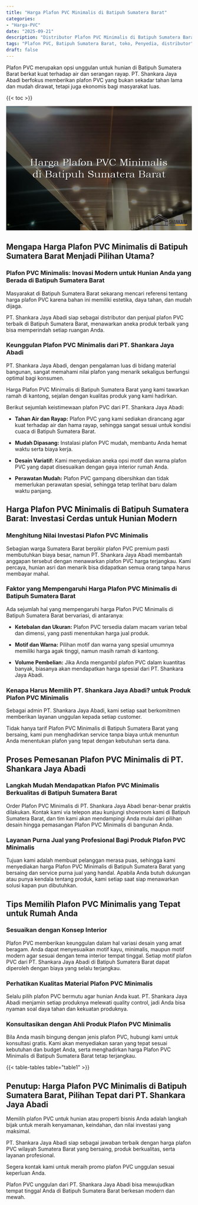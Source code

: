 ```yaml
---
title: "Harga Plafon PVC Minimalis di Batipuh Sumatera Barat"
categories: 
- "Harga-PVC"
date: "2025-09-21"
description: "Distributor Plafon PVC Minimalis di Batipuh Sumatera Barat untuk rumah, perkantoran, serta ritel. Produk terbaik, pilihan motif, variasi warna modern, dengan servis penempatan ditangani oleh tenaga ahli profesional serta kepastian resmi!|Servis distribusi Plafon PVC Minimalis di Batipuh Sumatera Barat untuk keperluan tempat tinggal, perkantoran, maupun ritel, beserta produk berkualitas dan pemasangan oleh tenaga ahli profesional serta jaminan resmi.|Pilihan Plafon PVC Minimalis di Batipuh Sumatera Barat yang terpercaya untuk rumah, perkantoran, serta gerai, bersama panel berkualitas dan pemasangan ditangani oleh teknisi ahli dan jaminan resmi.|Penjualan Plafon PVC Minimalis di Batipuh Sumatera Barat untuk rumah, office, dan toko, dengan produk berkualitas dan instalasi ditangani oleh teknisi ahli, dilengkapi dengan kepastian resmi.}"
tags: "Plafon PVC, Batipuh Sumatera Barat, toko, Penyedia, distributor"
draft: false
---
```


Plafon PVC merupakan opsi unggulan untuk hunian di Batipuh Sumatera Barat berkat kuat terhadap air dan serangan rayap. PT. Shankara Jaya Abadi berfokus memberikan plafon PVC yang bukan sekadar tahan lama dan mudah dirawat, tetapi juga ekonomis bagi masyarakat luas.

{{< toc >}}

![Harga Plafon PVC Minimalis di Batipuh Sumatera Barat](/images/Harga-PVC/Harga-Plafon-PVC-Minimalis-di-Batipuh-Sumatera-Barat.png)


## Mengapa Harga Plafon PVC Minimalis di Batipuh Sumatera Barat Menjadi Pilihan Utama?

### Plafon PVC Minimalis: Inovasi Modern untuk Hunian Anda yang Berada di Batipuh Sumatera Barat

Masyarakat di Batipuh Sumatera Barat sekarang mencari referensi tentang harga plafon PVC karena bahan ini memiliki estetika, daya tahan, dan mudah dijaga.

PT. Shankara Jaya Abadi siap sebagai distributor dan penjual plafon PVC terbaik di Batipuh Sumatera Barat, menawarkan aneka produk terbaik yang bisa memperindah setiap ruangan Anda.

### Keunggulan Plafon PVC Minimalis dari PT. Shankara Jaya Abadi

PT. Shankara Jaya Abadi, dengan pengalaman luas di bidang material bangunan, sangat memahami nilai plafon yang menarik sekaligus berfungsi optimal bagi konsumen.

Harga Plafon PVC Minimalis di Batipuh Sumatera Barat yang kami tawarkan ramah di kantong, sejalan dengan kualitas produk yang kami hadirkan.

Berikut sejumlah keistimewaan plafon PVC dari PT. Shankara Jaya Abadi:

- **Tahan Air dan Rayap:** Plafon PVC yang kami sediakan dirancang agar kuat terhadap air dan hama rayap, sehingga sangat sesuai untuk kondisi cuaca di Batipuh Sumatera Barat.

- **Mudah Dipasang:** Instalasi plafon PVC mudah, membantu Anda hemat waktu serta biaya kerja.

- **Desain Variatif:** Kami menyediakan aneka opsi motif dan warna plafon PVC yang dapat disesuaikan dengan gaya interior rumah Anda.

- **Perawatan Mudah:** Plafon PVC gampang dibersihkan dan tidak memerlukan perawatan spesial, sehingga tetap terlihat baru dalam waktu panjang.

## Harga Plafon PVC Minimalis di Batipuh Sumatera Barat: Investasi Cerdas untuk Hunian Modern

### Menghitung Nilai Investasi Plafon PVC Minimalis

Sebagian warga Sumatera Barat berpikir plafon PVC premium pasti membutuhkan biaya besar, namun PT. Shankara Jaya Abadi membantah anggapan tersebut dengan menawarkan plafon PVC harga terjangkau. Kami percaya, hunian asri dan menarik bisa didapatkan semua orang tanpa harus membayar mahal.

### Faktor yang Mempengaruhi Harga Plafon PVC Minimalis di Batipuh Sumatera Barat

Ada sejumlah hal yang mempengaruhi harga Plafon PVC Minimalis di Batipuh Sumatera Barat bervariasi, di antaranya:

- **Ketebalan dan Ukuran:** Plafon PVC tersedia dalam macam varian tebal dan dimensi, yang pasti menentukan harga jual produk.

- **Motif dan Warna:** Pilihan motif dan warna yang spesial umumnya memiliki harga agak tinggi, namun masih ramah di kantong.

- **Volume Pembelian:** Jika Anda mengambil plafon PVC dalam kuantitas banyak, biasanya akan mendapatkan harga spesial dari PT. Shankara Jaya Abadi.

### Kenapa Harus Memilih PT. Shankara Jaya Abadi? untuk Produk Plafon PVC Minimalis

Sebagai admin PT. Shankara Jaya Abadi, kami setiap saat berkomitmen memberikan layanan unggulan kepada setiap customer.

Tidak hanya tarif Plafon PVC Minimalis di Batipuh Sumatera Barat yang bersaing, kami pun menghadirkan service tanpa biaya untuk menuntun Anda menentukan plafon yang tepat dengan kebutuhan serta dana.

## Proses Pemesanan Plafon PVC Minimalis di PT. Shankara Jaya Abadi

### Langkah Mudah Mendapatkan Plafon PVC Minimalis Berkualitas di Batipuh Sumatera Barat

Order Plafon PVC Minimalis di PT. Shankara Jaya Abadi benar-benar praktis dilakukan. Kontak kami via telepon atau kunjungi showroom kami di Batipuh Sumatera Barat, dan tim kami akan mendampingi Anda mulai dari pilihan desain hingga pemasangan Plafon PVC Minimalis di bangunan Anda.

### Layanan Purna Jual yang Profesional Bagi Produk Plafon PVC Minimalis

Tujuan kami adalah membuat pelanggan merasa puas, sehingga kami menyediakan harga Plafon PVC Minimalis di Batipuh Sumatera Barat yang bersaing dan service purna jual yang handal. Apabila Anda butuh dukungan atau punya kendala tentang produk, kami setiap saat siap menawarkan solusi kapan pun dibutuhkan.

## Tips Memilih Plafon PVC Minimalis yang Tepat untuk Rumah Anda

### Sesuaikan dengan Konsep Interior

Plafon PVC memberikan keunggulan dalam hal variasi desain yang amat beragam. Anda dapat menyesuaikan motif kayu, minimalis, maupun motif modern agar sesuai dengan tema interior tempat tinggal. Setiap motif plafon PVC dari PT. Shankara Jaya Abadi di Batipuh Sumatera Barat dapat diperoleh dengan biaya yang selalu terjangkau.

### Perhatikan Kualitas Material Plafon PVC Minimalis

Selalu pilih plafon PVC bermutu agar hunian Anda kuat. PT. Shankara Jaya Abadi menjamin setiap produknya melewati quality control, jadi Anda bisa nyaman soal daya tahan dan kekuatan produknya.

### Konsultasikan dengan Ahli Produk Plafon PVC Minimalis

Bila Anda masih bingung dengan jenis plafon PVC, hubungi kami untuk konsultasi gratis. Kami akan menyediakan saran yang tepat sesuai kebutuhan dan budget Anda, serta menghadirkan harga Plafon PVC Minimalis di Batipuh Sumatera Barat tetap terjangkau.

{{< table-tables table="table1" >}}

## Penutup: Harga Plafon PVC Minimalis di Batipuh Sumatera Barat, Pilihan Tepat dari PT. Shankara Jaya Abadi

Memilih plafon PVC untuk hunian atau properti bisnis Anda adalah langkah bijak untuk meraih kenyamanan, keindahan, dan nilai investasi yang maksimal.

PT. Shankara Jaya Abadi siap sebagai jawaban terbaik dengan harga plafon PVC wilayah Sumatera Barat yang bersaing, produk berkualitas, serta layanan profesional.

Segera kontak kami untuk meraih promo plafon PVC unggulan sesuai keperluan Anda.

Plafon PVC unggulan dari PT. Shankara Jaya Abadi bisa mewujudkan tempat tinggal Anda di Batipuh Sumatera Barat berkesan modern dan mewah.